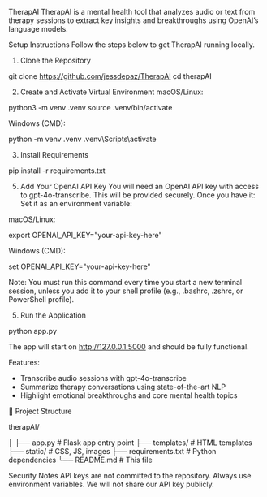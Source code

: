 TherapAI
TherapAI is a mental health tool that analyzes audio or text from therapy sessions to extract key insights and breakthroughs using OpenAI’s language models.

Setup Instructions
Follow the steps below to get TherapAI running locally.

1. Clone the Repository

git clone https://github.com/jessdepaz/TherapAI
cd therapAI

2. Create and Activate Virtual Environment
macOS/Linux:

python3 -m venv .venv
source .venv/bin/activate

Windows (CMD):

python -m venv .venv
.venv\Scripts\activate

3. Install Requirements

pip install -r requirements.txt

5. Add Your OpenAI API Key
You will need an OpenAI API key with access to gpt-4o-transcribe. This will be provided securely. Once you have it:
Set it as an environment variable:

macOS/Linux:

export OPENAI_API_KEY="your-api-key-here"

Windows (CMD):

set OPENAI_API_KEY="your-api-key-here"

Note: You must run this command every time you start a new terminal session, unless you add it to your shell profile (e.g., .bashrc, .zshrc, or PowerShell profile).

5. Run the Application

python app.py

The app will start on http://127.0.0.1:5000 and should be fully functional.

Features: 
 - Transcribe audio sessions with gpt-4o-transcribe
 - Summarize therapy conversations using state-of-the-art NLP
 - Highlight emotional breakthroughs and core mental health topics

📂 Project Structure

therapAI/


│
├── app.py                # Flask app entry point
├── templates/            # HTML templates
├── static/               # CSS, JS, images
├── requirements.txt      # Python dependencies
└── README.md             # This file

Security Notes
API keys are not committed to the repository. Always use environment variables.
We will not share our API key publicly.


